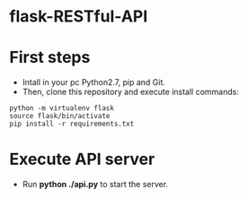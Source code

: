 # flask-RESTful-API

# First steps
- Intall in your pc Python2.7, pip and Git.
- Then, clone this repository and execute install commands:

```
python -m virtualenv flask
source flask/bin/activate
pip install -r requirements.txt
```

# Execute API server
- Run **python ./api.py** to start the server.